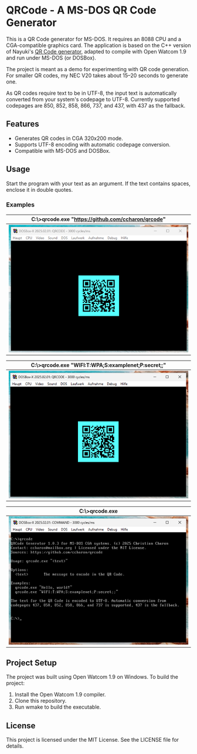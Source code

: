 # QRCode - A MS-DOS QR Code Generator

This is a QR Code generator for MS-DOS. It requires an 8088 CPU and a CGA-compatible graphics card. The application is based on the C++ version of Nayuki's [QR Code generator](https://github.com/nayuki/QR-Code-generator), adapted to compile with Open Watcom 1.9 and run under MS-DOS (or DOSBox).

The project is meant as a demo for experimenting with QR code generation. For smaller QR codes, my NEC V20 takes about 15–20 seconds to generate one.

As QR codes require text to be in UTF-8, the input text is automatically converted from your system's codepage to UTF-8. Currently supported codepages are 850, 852, 858, 866, 737, and 437, with 437 as the fallback.

## Features
- Generates QR codes in CGA 320x200 mode.
- Supports UTF-8 encoding with automatic codepage conversion.
- Compatible with MS-DOS and DOSBox.

## Usage
Start the program with your text as an argument. If the text contains spaces, enclose it in double quotes.

### Examples

| C:\\>qrcode.exe "https://github.com/ccharon/qrcode"    |
| ----------------------------------------------------- |
| ![qrcode dosbox](./doc/qrcode3.png)                    | 

| C:\\>qrcode.exe "WIFI:T:WPA;S:examplenet;P:secret;;"   |
| ----------------------------------------------------- |
| ![qrcode dosbox](./doc/qrwifi2.png)                    | 

| C:\\>qrcode.exe                                        |
| ----------------------------------------------------- |
| ![qrcode dosbox](./doc/usage3.png)                     | 

## Project Setup
The project was built using Open Watcom 1.9 on Windows. To build the project:

1. Install the Open Watcom 1.9 compiler.
2. Clone this repository.
3. Run wmake to build the executable.

## License
This project is licensed under the MIT License. See the LICENSE file for details.
